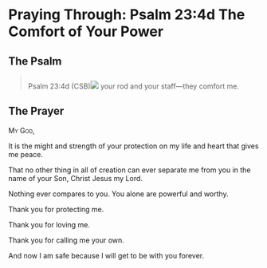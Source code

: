 # Praying Through: Psalm 23:4d The Comfort of Your Power

## The Psalm

>Psalm 23:4d (CSB)<img class="intro-right" style="margin-top:10px" src="/images/art-paris-psalter.jpg">   your rod and your staff—they comfort me.

## The Prayer

<div style="font-variant: small-caps;">
  My God,
</div>

It is the might and strength of your protection on my life and heart that gives me peace.

That no other thing in all of creation can ever separate me from you in the name of your Son, Christ Jesus my Lord.

Nothing ever compares to you. You alone are powerful and worthy.

Thank you for protecting me.

Thank you for loving me.

Thank you for calling me your own.

And now I am safe because I will get to be with you forever.

